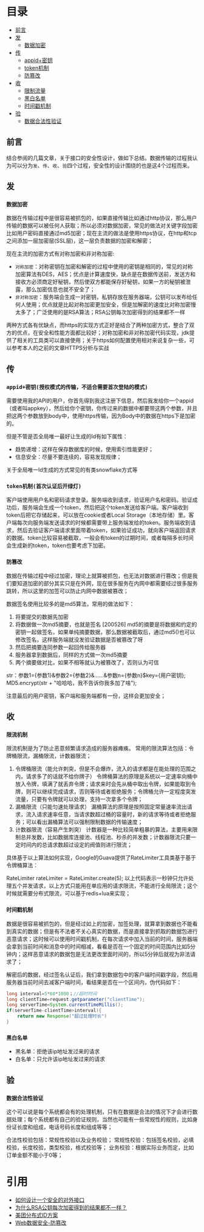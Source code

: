 # 目录
* [前言](#前言)
* [发](#发)
  * [数据加密](#数据加密)
* [传](#传)
  * [appid+密钥](#appid+密钥授权模式的传输，不适合需要首次登陆的模式)
  * [token机制](#token机制首次认证后开绿灯)
  * [防篡改](#防篡改)
* [收](#收)
  * [限制流量](#限制流量)
  * [黑白名单](#黑白名单)
  * [时间戳机制](#时间戳机制)
* [验](#验)
  * [数据合法性验证](#数据合法性验证)

## 前言
结合参阅的几篇文章，关于接口的安全性设计，做如下总结。数据传输的过程我认为可以分为`发`、`传`、`收`、`验`四个过程，安全性的设计围绕的也是这4个过程而来。



## 发
### `数据加密`

数据在传输过程中是很容易被抓包的，如果直接传输比如通过http协议，那么用户传输的数据可以被任何人获取；所以必须对数据加密，常见的做法对关键字段加密比如用户密码直接通过md5加密；现在主流的做法是使用https协议，在http和tcp之间添加一层加密层(SSL层)，这一层负责数据的加密和解密；

现在主流的加密方式有对称加密和非对称加密:
  * `对称加密`：对称密钥在加密和解密的过程中使用的密钥是相同的，常见的对称加密算法有DES，AES；优点是计算速度快，缺点是在数据传送前，发送方和接收方必须商定好秘钥，然后使双方都能保存好秘钥，如果一方的秘钥被泄露，那么加密信息也就不安全了；
  * `非对称加密`：服务端会生成一对密钥，私钥存放在服务器端，公钥可以发布给任何人使用；优点就是比起对称加密更加安全，但是加解密的速度比对称加密慢太多了；广泛使用的是RSA算法；RSA公钥每次加密得到的结果都不一样

两种方式各有优缺点，而https的实现方式正好是结合了两种加密方式，整合了双方的优点，在安全和性能方面都比较好；对称加密和非对称加密代码实现，jdk提供了相关的工具类可以直接使用；关于https如何配置使用相对来说复杂一些，可以参考本人的之前的文章HTTPS分析与实战

## 传
### `appid+密钥(授权模式的传输，不适合需要首次登陆的模式)`
需要使用我的API的用户，你首先得到我这注册下信息，然后我发给你一个appid（或者叫appkey），然后给你个密钥，你传过来的数据中都要带这两个参数，并且把这两个参数放到body中，使用https传输，因为Body中的数据在https下是加密的。

但是不管是否全局唯一最好让生成的Id有如下属性：
  * 趋势递增：这样在保存数据库的时候，使用索引性能更好；
  * 信息安全：尽量不要连续的，容易发现规律；

关于全局唯一Id生成的方式常见的有类snowflake方式等

### `token机制(首次认证后开绿灯)`
客户端使用用户名和密码请求登录。服务端收到请求，验证用户名和密码。验证成功后，服务端会生成一个token，然后把这个token发送给客户端。客户端收到token后把它存储起来，可以放在cookie或者Local Storage（本地存储）里。客户端每次向服务端发送请求的时候都需要带上服务端发给的token。服务端收到请求，然后去验证客户端请求里面带着token，如果验证成功，就向客户端返回请求的数据。token比较容易被截取，一般会有token的过期时间，或者每隔多长时间会生成新的token，token也要考虑下加密。

### `防篡改`
数据在传输过程中经过加密，理论上就算被抓包，也无法对数据进行篡改；但是我们要知道加密的部分其实只是在外网，现在很多服务在内网中都需要经过很多服务跳转，所以这里的加签可以防止内网中数据被篡改；

数据签名使用比较多的是md5算法，常用的做法如下：
  1. 将要提交的数据先加密
  2. 将数据做一次md5摘要，也就是签名
  [200526] md5的摘要是将数据和约定的密钥一起做签名，如果单纯摘要数据，那么数据被截取后，通过md5()也可以修改签名，这样服务端就没发验证数据是否被篡改了呀
  3. 然后把摘要连同参数一起回传给服务器
  4. 服务器拿到数据后，同样的方式做一次md5摘要
  5. 两个摘要做对比，如果不相等就认为被篡改了，否则认为可信

str：参数1={参数1}&参数2={参数2}&……&参数n={参数n}$key={用户密钥};
MD5.encrypt(str + "哈哈哈，我不告诉你我多加了啥");

注意最后的用户密钥，客户端和服务端都有一份，这样会更加安全；

## 收
### `限流机制`
限流机制是为了防止恶意频繁请求造成的服务器瘫痪。
常用的限流算法包括：令牌桶限流，漏桶限流，计数器限流；
  1. 令牌桶限流（能允许刺突，但是不会爆炸，流入的请求都是在能处理的范围之内，请求多了的话就不给你牌子）
    令牌桶算法的原理是系统以一定速率向桶中放入令牌，填满了就丢弃令牌；请求来时会先从桶中取出令牌，如果能取到令牌，则可以继续完成请求，否则等待或者拒绝服务；令牌桶允许一定程度突发流量，只要有令牌就可以处理，支持一次拿多个令牌；
  2. 漏桶限流（只能匀速处理请求）
    漏桶算法的原理是按照固定常量速率流出请求，流入请求速率任意，当请求数超过桶的容量时，新的请求等待或者拒绝服务；可以看出漏桶算法可以强制限制数据的传输速度；
  3. 计数器限流（容易产生刺突）
    计数器是一种比较简单粗暴的算法，主要用来限制总并发数，比如数据库连接池、线程池、秒杀的并发数；计数器限流只要一定时间内的总请求数超过设定的阀值则进行限流；

具体基于以上算法如何实现，Google的Guava提供了RateLimiter工具类基于基于令牌桶算法：

RateLimiter rateLimiter = RateLimiter.create(5);
以上代码表示一秒钟只允许处理五个并发请求，以上方式只能用在单应用的请求限流，不能进行全局限流；这个时候就需要分布式限流，可以基于redis+lua来实现；

### `时间戳机制`
数据是很容易被抓包的，但是经过如上的加密，加签处理，就算拿到数据也不能看到真实的数据；但是有不法者不关心真实的数据，而是直接拿到抓取的数据包进行恶意请求；这时候可以使用时间戳机制，在每次请求中加入当前的时间，服务器端会拿到当前时间和消息中的时间相减，看看是否在一个固定的时间范围内比如5分钟内；这样恶意请求的数据包是无法更改里面时间的，所以5分钟后就视为非法请求了；

解密后的数据，经过签名认证后，我们拿到数据包中的客户端时间戳字段，然后用服务器当前时间去减客户端时间，看结果是否在一个区间内，伪代码如下：
```java
long interval=5*60*1000；//超时时间
long clientTime=request.getparameter("clientTime");
long serverTime=System.currentTimeMillis();
if(serverTime-clientTime>interval){
    return new Response("超过处理时长")
}
```

### `黑白名单`
* 黑名单：拒绝该ip地址发过来的请求
* 白名单：只允许该ip地址发过来的请求

## 验
### `数据合法性验证`
这个可以说是每个系统都会有的处理机制，只有在数据是合法的情况下才会进行数据处理；每个系统都有自己的验证规则，当然也可能有一些常规性的规则，比如身份证长度和组成，电话号码长度和组成等等；

合法性校验包括：常规性校验以及业务校验；
常规性校验：包括签名校验，必填校验，长度校验，类型校验，格式校验等；
业务校验：根据实际业务而定，比如订单金额不能小于0等；

# 引用
* [如何设计一个安全的对外接口](https://my.oschina.net/OutOfMemory/blog/3131916)
* [为什么RSA公钥每次加密得到的结果都不一样？](https://www.jianshu.com/p/e300f7735c87)
* [美团分布式ID方案](https://github.com/Meituan-Dianping/Leaf)
* [Web数据安全-防篡改](https://blog.csdn.net/wxgxgp/article/details/81257877)
